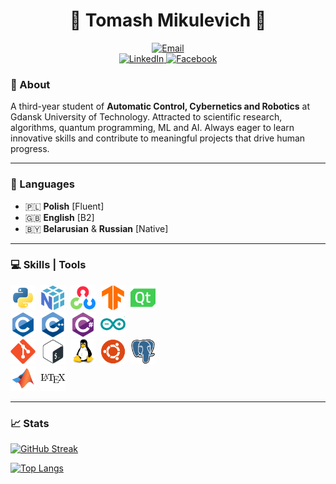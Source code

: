 <h1 align="center"> 🦾 Tomash Mikulevich 🔭 </h1>

<div align="center" id="email-badge">
  <a href="mailto:tommikulevich@gmail.com">
    <img src="https://img.shields.io/badge/Email-tommikulevich@gmail.com-brightgreen" alt="Email"/>
  </a>
</div>

<div align="center" id="badges">
  <a href="https://www.linkedin.com/in/tommikulevich/">
    <img src="https://img.shields.io/badge/LinkedIn-blue?style=for-the-badge&logo=linkedin&logoColor=white" alt="LinkedIn"/>
  </a>
  <a href="https://www.facebook.com/funtomqq/">
    <img src="https://img.shields.io/badge/FaceBook-red?style=for-the-badge&logo=facebook&logoColor=white" alt="Facebook"/>
  </a>
</div>

<!--
<p align="center">
  <img src="https://komarev.com/ghpvc/?username=tommikulevich&style=flat-square&color=blue" alt=""/>
</p>
-->

### 🦭 About

A third-year student of **Automatic Control, Cybernetics and Robotics** at Gdansk University of Technology. Attracted to scientific research, algorithms, quantum programming, ML and AI. Always eager to learn innovative skills and contribute to meaningful projects that drive human progress.

---

### 🧭 Languages

- 🇵🇱 **Polish** [Fluent] 
- 🇬🇧 **English** [B2]
- 🇧🇾 **Belarusian** & **Russian** [Native]

---

### 💻 Skills | Tools
<div>
  <img src="https://github.com/devicons/devicon/blob/master/icons/python/python-original.svg" title="python" alt="python" width="40" height="40"/>&nbsp;
  <img src="https://github.com/devicons/devicon/blob/master/icons/numpy/numpy-original.svg" title="numpy" alt="numpy" width="40" height="40"/>&nbsp;
  <img src="https://github.com/devicons/devicon/blob/master/icons/opencv/opencv-original.svg" title="opencv" alt="opencv" width="40" height="40"/>&nbsp;
  <img src="https://github.com/devicons/devicon/blob/master/icons/tensorflow/tensorflow-original.svg" title="tensorflow" alt="tensorflow" width="40" height="40"/>&nbsp;
  <img src="https://github.com/devicons/devicon/blob/master/icons/qt/qt-original.svg" title="qt" alt="qt" width="40" height="40"/>&nbsp;
</div>

<div>
  <img src="https://github.com/devicons/devicon/blob/master/icons/c/c-original.svg" title="c" alt="c" width="40" height="40"/>&nbsp;
  <img src="https://github.com/devicons/devicon/blob/master/icons/cplusplus/cplusplus-original.svg" title="cplusplus" alt="cplusplus" width="40" height="40"/>&nbsp;
  <img src="https://github.com/devicons/devicon/blob/master/icons/csharp/csharp-original.svg" title="csharp" alt="csharp" width="40" height="40"/>&nbsp;
  <img src="https://github.com/devicons/devicon/blob/master/icons/arduino/arduino-original.svg" title="arduino" alt="arduino" width="40" height="40"/>&nbsp;
</div>

<div>
  <img src="https://github.com/devicons/devicon/blob/master/icons/git/git-original.svg" title="git" alt="git" width="40" height="40"/>&nbsp;
  <img src="https://github.com/devicons/devicon/blob/master/icons/bash/bash-original.svg" title="bash" alt="bash" width="40" height="40"/>&nbsp;
  <img src="https://github.com/devicons/devicon/blob/master/icons/linux/linux-original.svg" title="linux" alt="linux" width="40" height="40"/>&nbsp;
  <img src="https://github.com/devicons/devicon/blob/master/icons/ubuntu/ubuntu-plain.svg" title="ubuntu" alt="ubuntu" width="40" height="40"/>&nbsp;
  <img src="https://github.com/devicons/devicon/blob/master/icons/postgresql/postgresql-original.svg" title="postgresql" alt="postgresql" width="40" height="40"/>&nbsp;
</div>  
  
<div>
  <img src="https://github.com/devicons/devicon/blob/master/icons/matlab/matlab-original.svg" title="matlab" alt="matlab" width="40" height="40"/>&nbsp;
  <img src="https://github.com/devicons/devicon/blob/master/icons/latex/latex-original.svg" title="latex" alt="latex" width="40" height="40"/>&nbsp;
</div>

---

<!--
### 🎯 Some Projects 
-->

### 📈 Stats

[![GitHub Streak](http://github-readme-streak-stats.herokuapp.com?user=tommikulevich&theme=dark&background=001000)](https://git.io/streak-stats)

[![Top Langs](https://github-readme-stats.vercel.app/api/top-langs/?username=tommikulevich&layout=compact&theme=vision-friendly-dark)](https://github.com/anuraghazra/github-readme-stats)

<!--
![GitHub Stats](https://github-readme-stats.vercel.app/api?username=tommikulevich&show_icons=true&theme=transparent)
-->
